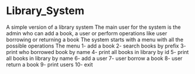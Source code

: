 # Library_System
A simple version of a library system 
The main user for the system is the admin who can add a book, a user or perform operations like user borrowing or returning a book
The system starts with a menu with all the possible operations
The menu 
    1- add a book
    2- search books by prefix
    3- print who borrowed book by name
    4- print all books in library by id
    5- print all books in library by name
    6- add a user
    7- user borrow a book
    8- user return a book
    9- print users
    10- exit

